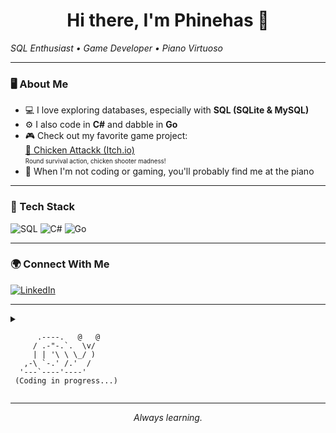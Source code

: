 <!-- Profile README for Phinehas1 -->

<h1 align="center">Hi there, I'm Phinehas 👾</h1>
<p align="center">

  <em>SQL Enthusiast • Game Developer • Piano Virtuoso</em>
</p>

---

### 🖥️ About Me

- 💻 I love exploring databases, especially with **SQL (SQLite & MySQL)**
- ⚙️ I also code in **C#** and dabble in **Go**
- 🎮 Check out my favorite game project:  
  [🐔 Chicken Attackk (Itch.io)](https://phinehas.itch.io/chicken-attackk)  
  <sub><sup>Round survival action, chicken shooter madness!</sup></sub>
- 🎹 When I'm not coding or gaming, you'll probably find me at the piano

---

### 🚀 Tech Stack

![SQL](https://img.shields.io/badge/SQL-025E8C?style=for-the-badge&logo=sqlite&logoColor=white)
![C#](https://img.shields.io/badge/C%23-239120?style=for-the-badge&logo=csharp&logoColor=white)
![Go](https://img.shields.io/badge/Go-00ADD8?style=for-the-badge&logo=go&logoColor=white)

---

### 🌍 Connect With Me

[![LinkedIn](https://img.shields.io/badge/LinkedIn-Phinehas%20Doe-0077B5?style=for-the-badge&logo=linkedin&logoColor=white)](https://www.linkedin.com/in/phinehas-doe-670791355/)

---

<details>
<summary>

```
      .----.   @   @
     / .-"-.`.  \v/
     | | '\ \ \_/ )
   ,-\ `-.' /.'  /
  '---`----'----'
 (Coding in progress...)
```
</details>

---

<!--
If you want to personalize your avatar, add your own image to /assets/hacker-avatar.png or use a cool computer/hacker-themed image from an avatar generator!
-->

<p align="center">
  <em>Always learning.</em>
</p>
